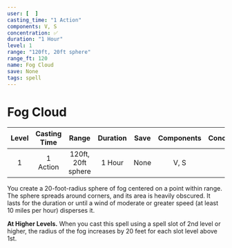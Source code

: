 ```yaml
---
user: [  ]
casting_time: "1 Action"
components: V, S
concentration: ✅
duration: "1 Hour"
level: 1
range: "120ft, 20ft sphere"
range_ft: 120
name: Fog Cloud
save: None
tags: spell
---
```

# Fog Cloud
| **Level** | **Casting Time** | **Range** | **Duration** | **Save** | **Components** | **Concentration** |
|:---:|:---:|:---:|:---:|:---:|:---:|:---:|
| 1 | 1 Action | 120ft, 20ft sphere | 1 Hour | None | V, S | ✅ |

You create a 20-foot-radius sphere of fog centered on a point within range. The sphere spreads around corners, and its area is heavily obscured. It lasts for the duration or until a wind of moderate or greater speed (at least 10 miles per hour) disperses it.

**At Higher Levels.** When you cast this spell using a spell slot of 2nd level or higher, the radius of the fog increases by 20 feet for each slot level above 1st.